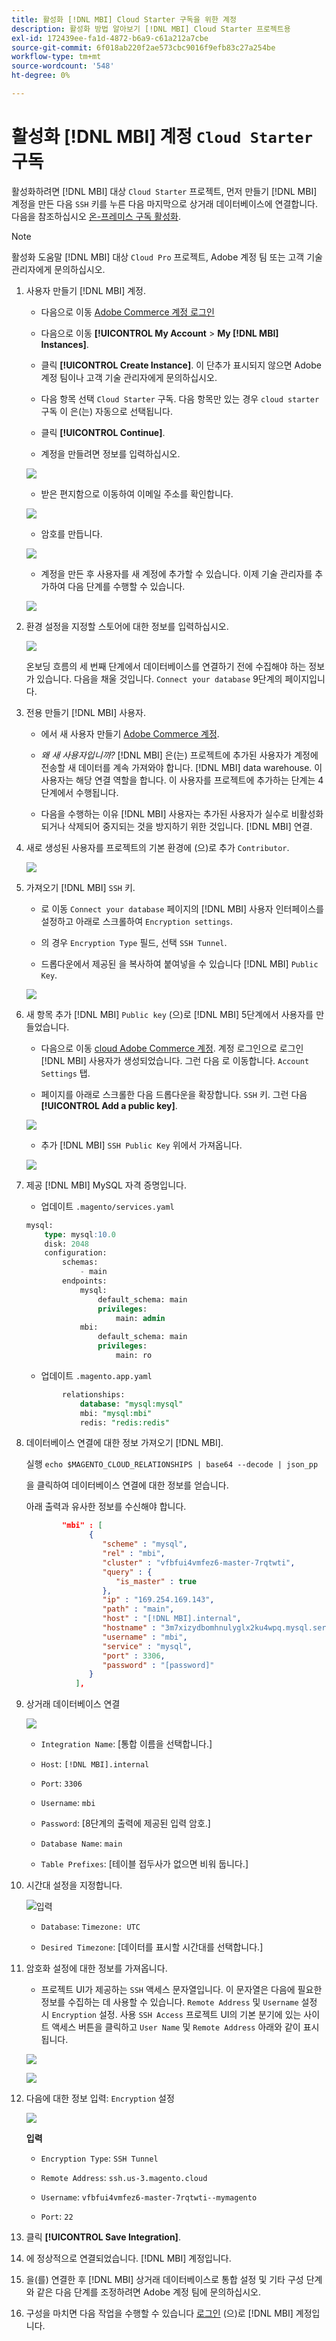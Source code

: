 ```yaml
---
title: 활성화 [!DNL MBI] Cloud Starter 구독을 위한 계정
description: 활성화 방법 알아보기 [!DNL MBI] Cloud Starter 프로젝트용
exl-id: 172439ee-fa1d-4872-b6a9-c61a212a7cbe
source-git-commit: 6f018ab220f2ae573cbc9016f9efb83c27a254be
workflow-type: tm+mt
source-wordcount: '548'
ht-degree: 0%

---
```


# 활성화 [!DNL MBI] 계정 `Cloud Starter` 구독

활성화하려면 [!DNL MBI] 대상 `Cloud Starter` 프로젝트, 먼저 만들기 [!DNL MBI] 계정을 만든 다음 `SSH` 키를 누른 다음 마지막으로 상거래 데이터베이스에 연결합니다. 다음을 참조하십시오 [온-프레미스 구독 활성화](../getting-started/onpremise-activation.md).

>[!NOTE]
>
>활성화 도움말 [!DNL MBI] 대상 `Cloud Pro` 프로젝트, Adobe 계정 팀 또는 고객 기술 관리자에게 문의하십시오.

1. 사용자 만들기 [!DNL MBI] 계정.

   - 다음으로 이동 [Adobe Commerce 계정 로그인](https://account.magento.com/customer/account/login)

   - 다음으로 이동 **[!UICONTROL My Account** > **My [!DNL MBI] Instances]**.

   - 클릭 **[!UICONTROL Create Instance]**. 이 단추가 표시되지 않으면 Adobe 계정 팀이나 고객 기술 관리자에게 문의하십시오.

   - 다음 항목 선택 `Cloud Starter` 구독. 다음 항목만 있는 경우 `cloud starter` 구독 이 은(는) 자동으로 선택됩니다.

   - 클릭 **[!UICONTROL Continue]**.

   - 계정을 만들려면 정보를 입력하십시오.

   ![](../assets/create-account-2.png)

   - 받은 편지함으로 이동하여 이메일 주소를 확인합니다.

   ![](../assets/create-account-3.png)

   - 암호를 만듭니다.

   ![](../assets/create-account-4.png)

   - 계정을 만든 후 사용자를 새 계정에 추가할 수 있습니다. 이제 기술 관리자를 추가하여 다음 단계를 수행할 수 있습니다.

   ![](../assets/create-account-5.png)

1. 환경 설정을 지정할 스토어에 대한 정보를 입력하십시오.

   ![](../assets/create-account-6.png)

   온보딩 흐름의 세 번째 단계에서 데이터베이스를 연결하기 전에 수집해야 하는 정보가 있습니다. 다음을 채울 것입니다. `Connect your database` 9단계의 페이지입니다.

1. 전용 만들기 [!DNL MBI] 사용자.

   - 에서 새 사용자 만들기 [Adobe Commerce 계정](https://accounts.magento.com).

   - _왜 새 사용자입니까?_ [!DNL MBI] 은(는) 프로젝트에 추가된 사용자가 계정에 전송할 새 데이터를 계속 가져와야 합니다. [!DNL MBI] data warehouse. 이 사용자는 해당 연결 역할을 합니다. 이 사용자를 프로젝트에 추가하는 단계는 4단계에서 수행됩니다.

   - 다음을 수행하는 이유 [!DNL MBI] 사용자는 추가된 사용자가 실수로 비활성화되거나 삭제되어 중지되는 것을 방지하기 위한 것입니다. [!DNL MBI] 연결.

1. 새로 생성된 사용자를 프로젝트의 기본 환경에 (으)로 추가 `Contributor`.

   ![](../assets/create-account-7.png)

1. 가져오기 [!DNL MBI] `SSH` 키.

   - 로 이동 `Connect your database` 페이지의 [!DNL MBI] 사용자 인터페이스를 설정하고 아래로 스크롤하여 `Encryption settings`.

   - 의 경우 `Encryption Type` 필드, 선택 `SSH Tunnel`.

   - 드롭다운에서 제공된 을 복사하여 붙여넣을 수 있습니다 [!DNL MBI] `Public Key`.

   ![](../assets/create-account-8.png)

1. 새 항목 추가 [!DNL MBI] `Public key` (으)로 [!DNL MBI] 5단계에서 사용자를 만들었습니다.

   - 다음으로 이동 [cloud Adobe Commerce 계정](https://accounts.magento.cloud/). 계정 로그인으로 로그인 [!DNL MBI] 사용자가 생성되었습니다. 그런 다음 로 이동합니다. `Account Settings` 탭.

   - 페이지를 아래로 스크롤한 다음 드롭다운을 확장합니다. `SSH` 키. 그런 다음 **[!UICONTROL Add a public key]**.

   ![](../assets/create-account-9.png)

   - 추가 [!DNL MBI] `SSH Public Key` 위에서 가져옵니다.

   ![](../assets/create-account-10.png)

1. 제공 [!DNL MBI] MySQL 자격 증명입니다.

   - 업데이트 `.magento/services.yaml`

   ```sql
   mysql:
       type: mysql:10.0
       disk: 2048
       configuration:
           schemas:
               - main
           endpoints:
               mysql:
                   default_schema: main
                   privileges:
                       main: admin
               mbi:
                   default_schema: main
                   privileges:
                       main: ro
   ```

   - 업데이트 `.magento.app.yaml`

   ```sql
           relationships:
               database: "mysql:mysql"
               mbi: "mysql:mbi"
               redis: "redis:redis"
   ```

1. 데이터베이스 연결에 대한 정보 가져오기 [!DNL MBI].

   실행
   `echo $MAGENTO_CLOUD_RELATIONSHIPS | base64 --decode | json_pp`

   을 클릭하여 데이터베이스 연결에 대한 정보를 얻습니다.

   아래 출력과 유사한 정보를 수신해야 합니다.

   ```json
           "mbi" : [
                 {
                    "scheme" : "mysql",
                    "rel" : "mbi",
                    "cluster" : "vfbfui4vmfez6-master-7rqtwti",
                    "query" : {
                       "is_master" : true
                    },
                    "ip" : "169.254.169.143",
                    "path" : "main",
                    "host" : "[!DNL MBI].internal",
                    "hostname" : "3m7xizydbomhnulyglx2ku4wpq.mysql.service._.magentosite.cloud",
                    "username" : "mbi",
                    "service" : "mysql",
                    "port" : 3306,
                    "password" : "[password]"
                 }
              ],
   ```

1. 상거래 데이터베이스 연결

   ![](../assets/create-account-11.png)

   - `Integration Name`: [통합 이름을 선택합니다.]

   - `Host`: `[!DNL MBI].internal`

   - `Port`: `3306`

   - `Username`: `mbi`

   - `Password`: [8단계의 출력에 제공된 입력 암호.]

   - `Database Name`: `main`

   - `Table Prefixes`: [테이블 접두사가 없으면 비워 둡니다.]

1. 시간대 설정을 지정합니다.

   ![입력](../assets/create-account-12.png)

   - `Database`: `Timezone: UTC`

   - `Desired Timezone`: [데이터를 표시할 시간대를 선택합니다.]

1. 암호화 설정에 대한 정보를 가져옵니다.

   - 프로젝트 UI가 제공하는 `SSH` 액세스 문자열입니다. 이 문자열은 다음에 필요한 정보를 수집하는 데 사용할 수 있습니다. `Remote Address` 및 `Username` 설정 시 `Encryption` 설정. 사용 `SSH Access` 프로젝트 UI의 기본 분기에 있는 사이트 액세스 버튼을 클릭하고 `User Name` 및 `Remote Address` 아래와 같이 표시됩니다.

   ![](../assets/create-account-13.png)

   ![](../assets/create-account-14.png)

1. 다음에 대한 정보 입력: `Encryption` 설정

   ![](../assets/create-account-15.png)

   **입력**

   - `Encryption Type`: `SSH Tunnel`

   - `Remote Address`: `ssh.us-3.magento.cloud`

   - `Username`: `vfbfui4vmfez6-master-7rqtwti--mymagento`

   - `Port`: `22`

1. 클릭 **[!UICONTROL Save Integration]**.

1. 에 정상적으로 연결되었습니다. [!DNL MBI] 계정입니다.

1. 을(를) 연결한 후 [!DNL MBI] 상거래 데이터베이스로 통합 설정 및 기타 구성 단계와 같은 다음 단계를 조정하려면 Adobe 계정 팀에 문의하십시오.

1. 구성을 마치면 다음 작업을 수행할 수 있습니다 [로그인](../getting-started/sign-in.md) (으)로 [!DNL MBI] 계정입니다.
